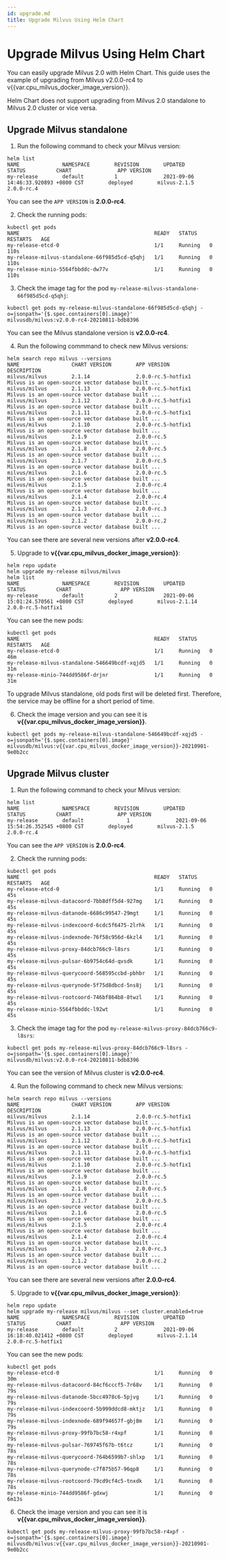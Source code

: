 ```yaml
---
id: upgrade.md
title: Upgrade Milvus Using Helm Chart 
---
```


# Upgrade Milvus Using Helm Chart

You can easily upgrade Milvus 2.0 with Helm Chart. This guide uses the example of upgrading from Milvus v2.0.0-rc4 to v{{var.cpu_milvus_docker_image_version}}.

<div class="alert note">
Helm Chart does not support upgrading from Milvus 2.0 standalone to Milvus 2.0 cluster or vice versa.
</div>

## Upgrade Milvus standalone

1. Run the following command to check your Milvus version:
```
helm list
NAME              NAMESPACE        REVISION        UPDATED                                     STATUS          CHART               APP VERSION
my-release        default          1               2021-09-06 14:46:33.920893 +0800 CST        deployed        milvus-2.1.5        2.0.0-rc.4
```

You can see the `APP VERSION` is **2.0.0-rc4**. 

2. Check the running pods:

```
kubectl get pods
NAME                                            READY   STATUS    RESTARTS   AGE
my-release-etcd-0                               1/1     Running   0          110s
my-release-milvus-standalone-66f985d5cd-q5qhj   1/1     Running   0          110s
my-release-minio-5564fbbddc-dw77v               1/1     Running   0          110s
```

3. Check the image tag for the pod `my-release-milvus-standalone-66f985d5cd-q5qhj`:

```
kubectl get pods my-release-milvus-standalone-66f985d5cd-q5qhj -o=jsonpath='{$.spec.containers[0].image}'
milvusdb/milvus:v2.0.0-rc4-20210811-bdb8396
```

You can see the Milvus standalone version is **v2.0.0-rc4**.

4. Run the following commmand to check new Milvus versions:

```
helm search repo milvus --versions
NAME                 CHART VERSION        APP VERSION               DESCRIPTION
milvus/milvus        2.1.14               2.0.0-rc.5-hotfix1        Milvus is an open-source vector database built ...
milvus/milvus        2.1.13               2.0.0-rc.5-hotfix1        Milvus is an open-source vector database built ...
milvus/milvus        2.1.12               2.0.0-rc.5-hotfix1        Milvus is an open-source vector database built ...
milvus/milvus        2.1.11               2.0.0-rc.5-hotfix1        Milvus is an open-source vector database built ...
milvus/milvus        2.1.10               2.0.0-rc.5-hotfix1        Milvus is an open-source vector database built ...
milvus/milvus        2.1.9                2.0.0-rc.5                Milvus is an open-source vector database built ...
milvus/milvus        2.1.8                2.0.0-rc.5                Milvus is an open-source vector database built ...
milvus/milvus        2.1.7                2.0.0-rc.5                Milvus is an open-source vector database built ...
milvus/milvus        2.1.6                2.0.0-rc.5                Milvus is an open-source vector database built ...
milvus/milvus        2.1.5                2.0.0-rc.4                Milvus is an open-source vector database built ...
milvus/milvus        2.1.4                2.0.0-rc.4                Milvus is an open-source vector database built ...
milvus/milvus        2.1.3                2.0.0-rc.3                Milvus is an open-source vector database built ...
milvus/milvus        2.1.2                2.0.0-rc.2                Milvus is an open-source vector database built ...
```

You can see there are several new versions after **v2.0.0-rc4**. 

5. Upgrade to **v{{var.cpu_milvus_docker_image_version}}**:

```
helm repo update
helm upgrade my-release milvus/milvus
helm list
NAME              NAMESPACE        REVISION        UPDATED                                     STATUS          CHART                APP VERSION
my-release        default          2               2021-09-06 15:01:24.570561 +0800 CST        deployed        milvus-2.1.14        2.0.0-rc.5-hotfix1
```

You can see the new pods:

```
kubectl get pods
NAME                                            READY   STATUS    RESTARTS   AGE
my-release-etcd-0                               1/1     Running   0          46m
my-release-milvus-standalone-546649bcdf-xqjd5   1/1     Running   0          31m
my-release-minio-744dd9586f-drjnr               1/1     Running   0          31m
```

<div class="alert note">
To upgrade Milvus standalone, old pods first will be deleted first. Therefore, the service may be offline for a short period of time.
</div>

6. Check the image version and you can see it is **v{{var.cpu_milvus_docker_image_version}}**.

```
kubectl get pods my-release-milvus-standalone-546649bcdf-xqjd5 -o=jsonpath='{$.spec.containers[0].image}'
milvusdb/milvus:v{{var.cpu_milvus_docker_image_version}}-20210901-9e0b2cc
```


## Upgrade Milvus cluster

1. Run the following command to check your Milvus version:

```
helm list
NAME              NAMESPACE        REVISION        UPDATED                                     STATUS          CHART               APP VERSION
my-release        default              1               2021-09-06 15:54:26.352545 +0800 CST        deployed        milvus-2.1.5        2.0.0-rc.4
```

You can see the `APP VERSION` is **2.0.0-rc4**. 


2. Check the running pods:

```
kubectl get pods 
NAME                                            READY   STATUS    RESTARTS   AGE
my-release-etcd-0                               1/1     Running   0          45s
my-release-milvus-datacoord-7bb8dff5d4-927mg    1/1     Running   0          45s
my-release-milvus-datanode-6686c99547-29mgt     1/1     Running   0          45s
my-release-milvus-indexcoord-6cdc5f6475-2lrhk   1/1     Running   0          45s
my-release-milvus-indexnode-76f58c956d-6kzl4    1/1     Running   0          45s
my-release-milvus-proxy-84dcb766c9-l8srs        1/1     Running   0          45s
my-release-milvus-pulsar-6b9754c64d-qvsdk       1/1     Running   0          45s
my-release-milvus-querycoord-568595ccbd-pbhbr   1/1     Running   0          45s
my-release-milvus-querynode-5f75d8dbcd-5ns8j    1/1     Running   0          45s
my-release-milvus-rootcoord-746bf864b8-8twzl    1/1     Running   0          45s
my-release-minio-5564fbbddc-l92wt               1/1     Running   0          45s
```

3. Check the image tag for the pod `my-release-milvus-proxy-84dcb766c9-l8srs`:

```
kubectl get pods my-release-milvus-proxy-84dcb766c9-l8srs -o=jsonpath='{$.spec.containers[0].image}'
milvusdb/milvus:v2.0.0-rc4-20210811-bdb8396
```

You can see the version of Milvus cluster is **v2.0.0-rc4**.

4. Run the following command to check new Milvus versions:

```
helm search repo milvus --versions
NAME                 CHART VERSION        APP VERSION               DESCRIPTION
milvus/milvus        2.1.14               2.0.0-rc.5-hotfix1        Milvus is an open-source vector database built ...
milvus/milvus        2.1.13               2.0.0-rc.5-hotfix1        Milvus is an open-source vector database built ...
milvus/milvus        2.1.12               2.0.0-rc.5-hotfix1        Milvus is an open-source vector database built ...
milvus/milvus        2.1.11               2.0.0-rc.5-hotfix1        Milvus is an open-source vector database built ...
milvus/milvus        2.1.10               2.0.0-rc.5-hotfix1        Milvus is an open-source vector database built ...
milvus/milvus        2.1.9                2.0.0-rc.5                Milvus is an open-source vector database built ...
milvus/milvus        2.1.8                2.0.0-rc.5                Milvus is an open-source vector database built ...
milvus/milvus        2.1.7                2.0.0-rc.5                Milvus is an open-source vector database built ...
milvus/milvus        2.1.6                2.0.0-rc.5                Milvus is an open-source vector database built ...
milvus/milvus        2.1.5                2.0.0-rc.4                Milvus is an open-source vector database built ...
milvus/milvus        2.1.4                2.0.0-rc.4                Milvus is an open-source vector database built ...
milvus/milvus        2.1.3                2.0.0-rc.3                Milvus is an open-source vector database built ...
milvus/milvus        2.1.2                2.0.0-rc.2                Milvus is an open-source vector database built ...
```

You can see there are several new versions after **2.0.0-rc4**. 

5. Upgrade to **v{{var.cpu_milvus_docker_image_version}}**:

```
helm repo update
helm upgrade my-release milvus/milvus --set cluster.enabled=true
NAME              NAMESPACE        REVISION        UPDATED                                     STATUS          CHART                APP VERSION
my-release        default          2               2021-09-06 16:18:40.021412 +0800 CST        deployed        milvus-2.1.14        2.0.0-rc.5-hotfix1
```

You can see the new pods:

```
kubectl get pods
my-release-etcd-0                               1/1     Running   0          30m
my-release-milvus-datacoord-84cf6cccf5-7r68v    1/1     Running   0          79s
my-release-milvus-datanode-5bcc4978c6-5pjvg     1/1     Running   0          79s
my-release-milvus-indexcoord-5b999ddcd8-mktjz   1/1     Running   0          79s
my-release-milvus-indexnode-689f94657f-gbj8m    1/1     Running   0          79s
my-release-milvus-proxy-99fb7bc58-r4xpf         1/1     Running   0          79s
my-release-milvus-pulsar-769745f67b-t6tcz       1/1     Running   0          78s
my-release-milvus-querycoord-764b6599b7-shlxp   1/1     Running   0          78s
my-release-milvus-querynode-c7f875b57-96qp8     1/1     Running   0          78s
my-release-milvus-rootcoord-79cd9cf4c5-tnxdk    1/1     Running   0          78s
my-release-minio-744dd9586f-gdxwj               1/1     Running   0          6m13s
```

6. Check the image version and you can see it is **v{{var.cpu_milvus_docker_image_version}}**.

```
kubectl get pods my-release-milvus-proxy-99fb7bc58-r4xpf -o=jsonpath='{$.spec.containers[0].image}'
milvusdb/milvus:v{{var.cpu_milvus_docker_image_version}}-20210901-9e0b2cc
```
